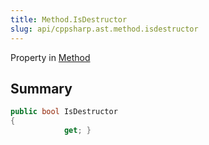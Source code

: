 ```yaml
---
title: Method.IsDestructor
slug: api/cppsharp.ast.method.isdestructor
---
```

Property in [Method](/api/cppsharp/ast/method)

## Summary



```csharp
public bool IsDestructor
{
            get; }
```

